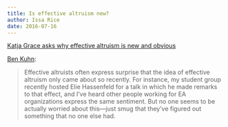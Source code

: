 ```yaml
---
title: Is effective altruism new?
author: Issa Rice
date: 2016-07-16
---
```


[Katja Grace asks why effective altruism is new and obvious][katja post]

[Ben Kuhn][ben post]:

> Effective altruists often express surprise that the idea of effective altruism
> only came about so recently. For instance, my student group recently hosted
> Elie Hassenfeld for a talk in which he made remarks to that effect, and I’ve
> heard other people working for EA organizations express the same sentiment.
> But no one seems to be actually worried about this—just smug that they’ve
> figured out something that no one else had.

[katja post]: http://effective-altruism.com/ea/8t/why_is_effective_altruism_new_and_obvious/ "Katja Grace. \"Why is effective altruism new and obvious?\" September 30, 2014. Effective Altruism Forum."
[ben post]: http://www.benkuhn.net/ea-critique#non-obviousness "Ben Kuhn. \"A critique of effective altruism\". December 2013."
